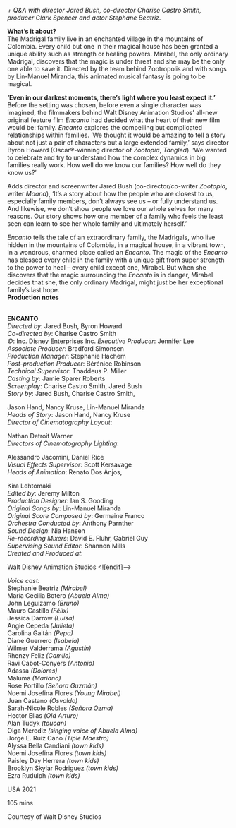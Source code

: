 _+ Q&A with director Jared Bush, co-director Charise Castro Smith, producer Clark Spencer and actor Stephane Beatriz._

**What’s it about?**  
The Madrigal family live in an enchanted village in the mountains of Colombia. Every child but one in their magical house has been granted a unique ability such as strength or healing powers. Mirabel, the only ordinary Madrigal, discovers that the magic is under threat and she may be the only one able to save it. Directed by the team behind Zootropolis and with songs by Lin-Manuel Miranda, this animated musical fantasy is going to be magical.

**‘Even in our darkest moments, there’s light where you least expect it.’**  
Before the setting was chosen, before even a single character was imagined, the filmmakers behind Walt Disney Animation Studios’ all-new original feature film _Encanto_ had decided what the heart of their new film would be: family. _Encanto_ explores the compelling but complicated relationships within families. ‘We thought it would be amazing to tell a story about not just a pair of characters but a large extended family,’ says director Byron Howard (Oscar®-winning director of _Zootopia_, _Tangled_). ‘We wanted to celebrate and try to understand how the complex dynamics in big families really work. How well do we know our families? How well do they know us?’

Adds director and screenwriter Jared Bush (co-director/co-writer _Zootopia_, writer _Moana_), ‘It’s a story about how the people who are closest to us, especially family members, don’t always see us – or fully understand us. And likewise, we don’t show people we love our whole selves for many reasons. Our story shows how one member of a family who feels the least seen can learn to see her whole family and ultimately herself.’

_Encanto_ tells the tale of an extraordinary family, the Madrigals, who live hidden in the mountains of Colombia, in a magical house, in a vibrant town, in a wondrous, charmed place called an _Encanto_. The magic of the _Encanto_ has blessed every child in the family with a unique gift from super strength to the power to heal – every child except one, Mirabel. But when she discovers that the magic surrounding the _Encanto_ is in danger, Mirabel decides that she, the only ordinary Madrigal, might just be her exceptional family’s last hope.  
**Production notes**
<br><br>

**ENCANTO**  
_Directed by_: Jared Bush, Byron Howard  
_Co-directed by_: Charise Castro Smith  
_©_: Inc. Disney Enterprises Inc.
_Executive Producer_: Jennifer Lee  
_Associate Producer_: Bradford Simonsen  
_Production Manager_: Stephanie Hachem  
_Post-production Producer_: Bérénice Robinson  
_Technical Supervisor_: Thaddeus P. Miller  
_Casting by_: Jamie Sparer Roberts  
_Screenplay_: Charise Castro Smith, Jared Bush  
_Story by_: Jared Bush, Charise Castro Smith,

Jason Hand, Nancy Kruse, Lin-Manuel Miranda  
_Heads of Story_: Jason Hand, Nancy Kruse  
_Director of Cinematography Layout_:

Nathan Detroit Warner  
_Directors of Cinematography Lighting_:

Alessandro Jacomini, Daniel Rice  
_Visual Effects Supervisor_: Scott Kersavage  
_Heads of Animation_: Renato Dos Anjos,

Kira Lehtomaki  
_Edited by_: Jeremy Milton  
_Production Designer_: Ian S. Gooding  
_Original Songs by_: Lin-Manuel Miranda  
_Original Score Composed by_: Germaine Franco  
_Orchestra Conducted by_: Anthony Parnther  
_Sound Design_: Nia Hansen  
_Re-recording Mixers_: David E. Fluhr, Gabriel Guy  
_Supervising Sound Editor_: Shannon Mills  
_Created and Produced at_:

Walt Disney Animation Studios
<![endif]-->

_Voice cast:_  
Stephanie Beatriz _(Mirabel)_  
María Cecilia Botero _(Abuela Alma)_  
John Leguizamo _(Bruno)_  
Mauro Castillo _(Félix)_  
Jessica Darrow _(Luisa)_  
Angie Cepeda _(Julieta)_  
Carolina Gaitán _(Pepa)_  
Diane Guerrero _(Isabela)_  
Wilmer Valderrama _(Agustín)_  
Rhenzy Feliz _(Camilo)_  
Ravi Cabot-Conyers _(Antonio)_  
Adassa _(Dolores)_  
Maluma _(Mariano)_  
Rose Portillo _(Señora Guzmán)_  
Noemi Josefina Flores _(Young Mirabel)_  
Juan Castano _(Osvaldo)_  
Sarah-Nicole Robles _(Señora Ozma)_  
Hector Elias _(Old Arturo)_  
Alan Tudyk _(toucan)_  
Olga Merediz _(singing voice of Abuela Alma)_  
Jorge E. Ruiz Cano _(Tiple Maestro)_  
Alyssa Bella Candiani _(town kids)_  
Noemi Josefina Flores _(town kids)_  
Paisley Day Herrera _(town kids)_  
Brooklyn Skylar Rodriguez _(town kids)_  
Ezra Rudulph _(town kids)_

USA 2021

105 mins

Courtesy of Walt Disney Studios

<!--stackedit_data:
eyJoaXN0b3J5IjpbMTAxMTAzNTIyMF19
-->